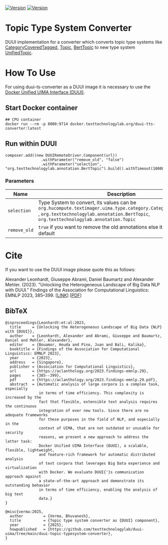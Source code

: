[![Version](https://img.shields.io/static/v1?label=duui-topic-typesystem-converter&message=0.1.0&color=blue)](https://docker.texttechnologylab.org/v2/duui-transformers-topic/tags/list)
[![Version](https://img.shields.io/static/v1?label=Python&message=3.10&color=green)]()
# Topic Type System Converter

DUUI implementation for a converter which converts topic type systems like
[CategoryCoveredTagged](https://github.com/texttechnologylab/UIMATypeSystem/blob/uima-3/src/main/resources/desc/type/textimager/CategoryCoveredTagged.xml), 
[Topic](https://github.com/texttechnologylab/UIMATypeSystem/blob/uima-3/src/main/resources/desc/type/TypeSystemTopic.xml),
[BertTopic](https://github.com/texttechnologylab/UIMATypeSystem/blob/uima-3/src/main/resources/desc/type/TypeSystemBertTopic.xml) to new type system [UnifiedTopic](https://github.com/texttechnologylab/UIMATypeSystem/blob/uima-3/src/main/resources/desc/type/TypeSystemUnifiedTopic.xml).
# How To Use

For using duui-ts-converter as a DUUI image it is necessary to use the [Docker Unified UIMA Interface (DUUI)](https://github.com/texttechnologylab/DockerUnifiedUIMAInterface).

## Start Docker container

```
## CPU container
docker run --rm -p 8000:9714 docker.texttechnologylab.org/duui-tts-converter:latest
```

## Run within DUUI

```
composer.add((new DUUIRemoteDriver.Component(url))
                .withParameter("remove_old", "false")
                .withParameter("selection", "org.texttechnologylab.annotation.BertTopic").build().withTimeout(1000L));
```

### Parameters

| Name         | Description                                                                                                                                                                                              |
|--------------|----------------------------------------------------------------------------------------------------------------------------------------------------------------------------------------------------------|
| `selection`  | Type System to convert, its values can be `org.hucompute.textimager.uima.type.category.CategoryCoveredTagged ` ,  `org.texttechnologylab.annotation.BertTopic`, `org.texttechnologylab.annotation.Topic` |
| `remove_old` | `true` if you want to remove the old annotations else it is `false` by default                                                                                                                             |

# Cite

If you want to use the DUUI image please quote this as follows:

Alexander Leonhardt, Giuseppe Abrami, Daniel Baumartz and Alexander Mehler. (2023). "Unlocking the Heterogeneous Landscape of Big Data NLP with DUUI." Findings of the Association for Computational Linguistics: EMNLP 2023, 385–399. [[LINK](https://aclanthology.org/2023.findings-emnlp.29)] [[PDF](https://aclanthology.org/2023.findings-emnlp.29.pdf)] 

## BibTeX

```
@inproceedings{Leonhardt:et:al:2023,
  title     = {Unlocking the Heterogeneous Landscape of Big Data {NLP} with {DUUI}},
  author    = {Leonhardt, Alexander and Abrami, Giuseppe and Baumartz, Daniel and Mehler, Alexander},
  editor    = {Bouamor, Houda and Pino, Juan and Bali, Kalika},
  booktitle = {Findings of the Association for Computational Linguistics: EMNLP 2023},
  year      = {2023},
  address   = {Singapore},
  publisher = {Association for Computational Linguistics},
  url       = {https://aclanthology.org/2023.findings-emnlp.29},
  pages     = {385--399},
  pdf       = {https://aclanthology.org/2023.findings-emnlp.29.pdf},
  abstract  = {Automatic analysis of large corpora is a complex task, especially
               in terms of time efficiency. This complexity is increased by the
               fact that flexible, extensible text analysis requires the continuous
               integration of ever new tools. Since there are no adequate frameworks
               for these purposes in the field of NLP, and especially in the
               context of UIMA, that are not outdated or unusable for security
               reasons, we present a new approach to address the latter task:
               Docker Unified UIMA Interface (DUUI), a scalable, flexible, lightweight,
               and feature-rich framework for automatic distributed analysis
               of text corpora that leverages Big Data experience and virtualization
               with Docker. We evaluate DUUI{'}s communication approach against
               a state-of-the-art approach and demonstrate its outstanding behavior
               in terms of time efficiency, enabling the analysis of big text
               data.}
}

@misc{verma:2025,
  author         = {Verma, Bhuvanesh},
  title          = {Topic type system converter as {DUUI} component},
  year           = {2025},
  howpublished   = {https://github.com/texttechnologylab/duui-uima/tree/main/duui-topic-typesystem-converter},
}

```
